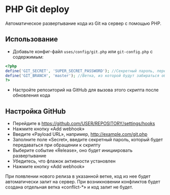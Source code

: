 # PHP Git deploy

Автоматическое развертывание кода из Git на сервер с помощью PHP.

## Использование
 * Добавьте конфиг-файл `uses/config/git.php` или `git-config.php` с содержимым:
```php
<?php
define('GIT_SECRET', 'SUPER_SECRET_PASSWORD'); //Секретный пароль, передаваемый при обращении к скрипту
define('GIT_BRANCH', 'master'); //Ветка, из которой будут забираться обновления
?>
```
 * Настройте репозиторий на GitHub для вызова этого скрипта после обновления кода

## Настройка GitHub 
 * Перейдите в https://github.com/USER/REPOSITORY/settings/hooks
 * Нажмите кнопку «Add webhook»
 * Введите «Payload URL», например, http://example.com/git.php
 * Заполните поле «Secret», введите секретный пароль, который будет передаваться при обращении к скрипту
 * Выберите событие «Release», оно будет инициировать развертывание
 * Убедитесь, что флажок активности установлен
 * Нажмите кнопку «Add webhook»


При появлении нового релиза в указанной ветке, код из нее будет автоматически залит на сервер.
При возникновении конфликтов будет создана отдельная ветка «conflict-*» и код залит не будет.
